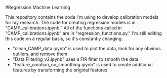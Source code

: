 #Regression Machine Learning

This repository contains the code I'm using to develop calibration models for my research. The code for creating regression models is in "CAMP_calibrations.ipynb." All of the functions called in "CAMP_calibrations.ipynb" are in "regression_functions.py." I'm still editing this code on a regular basis, so it's constantly changing. 

- "clean_CAMP_data.ipynb" is used to plot the data, look for any obvious outliers, and remove them
- "Data Filtering_v2.ipynb" uses a FIR filter to smooth the data
- "feature_creation_no_smoothing.ipynb" is used to create additional features by transforming the original features
